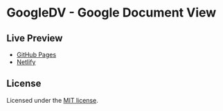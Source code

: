 # GoogleDV - Google Document View

## Live Preview

- [GitHub Pages](https://area44.github.io/googledv)
- [Netlify](https://googledv.netlify.app)

## License

Licensed under the [MIT license](LICENSE).
